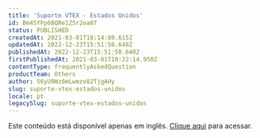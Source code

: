 ```yaml
---
title: 'Suporte VTEX - Estados Unidos'
id: Bm45YFp68QRe1Z5r2oa07
status: PUBLISHED
createdAt: 2021-03-01T18:14:00.615Z
updatedAt: 2022-12-23T15:51:50.648Z
publishedAt: 2022-12-23T15:51:50.648Z
firstPublishedAt: 2021-03-01T18:22:14.950Z
contentType: frequentlyAskedQuestion
productTeam: Others
author: 56yU9Wz6mLwmzo82TjgAHy
slug: suporte-vtex-estados-unidos
locale: pt
legacySlug: suporte-vtex-estados-unidos
---
```


Este conteúdo está disponível apenas em inglês. [Clique aqui](https://help.vtex.com/en/faq/vtex-support-united-states--Bm45YFp68QRe1Z5r2oa07) para acessar.
